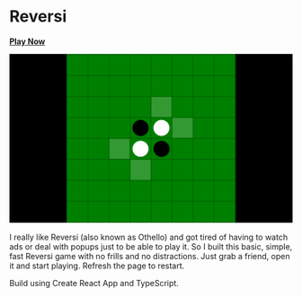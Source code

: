 # Reversi

[**Play Now**](https://iansan5653.github.io/reversi/)

![screenshot](screenshot.png)

I really like Reversi (also known as Othello) and got tired of having to watch
ads or deal with popups just to be able to play it. So I built this basic,
simple, fast Reversi game with no frills and no distractions. Just grab a
friend, open it and start playing. Refresh the page to restart.

Build using Create React App and TypeScript.

